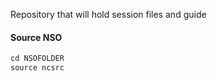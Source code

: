 Repository that will hold session files and guide

#### Source NSO

```javascript
cd NSOFOLDER
source ncsrc
